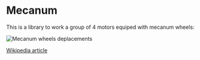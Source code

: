 # Mecanum

This is a library to work a group of 4 motors equiped with mecanum wheels:

![Mecanum wheels deplacements](https://upload.wikimedia.org/wikipedia/commons/c/c4/Mecanum_wheel_control_principle.svg)

[Wikipedia article](https://en.wikipedia.org/wiki/Mecanum_wheel)
